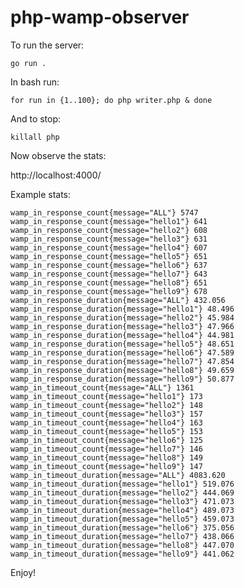 # php-wamp-observer

To run the server:

    go run .

In bash run:

    for run in {1..100}; do php writer.php & done

And to stop:

    killall php

Now observe the stats:

http://localhost:4000/

Example stats:

    wamp_in_response_count{message="ALL"} 5747
    wamp_in_response_count{message="hello1"} 641
    wamp_in_response_count{message="hello2"} 608
    wamp_in_response_count{message="hello3"} 631
    wamp_in_response_count{message="hello4"} 607
    wamp_in_response_count{message="hello5"} 651
    wamp_in_response_count{message="hello6"} 637
    wamp_in_response_count{message="hello7"} 643
    wamp_in_response_count{message="hello8"} 651
    wamp_in_response_count{message="hello9"} 678
    wamp_in_response_duration{message="ALL"} 432.056
    wamp_in_response_duration{message="hello1"} 48.496
    wamp_in_response_duration{message="hello2"} 45.984
    wamp_in_response_duration{message="hello3"} 47.966
    wamp_in_response_duration{message="hello4"} 44.981
    wamp_in_response_duration{message="hello5"} 48.651
    wamp_in_response_duration{message="hello6"} 47.589
    wamp_in_response_duration{message="hello7"} 47.854
    wamp_in_response_duration{message="hello8"} 49.659
    wamp_in_response_duration{message="hello9"} 50.877
    wamp_in_timeout_count{message="ALL"} 1361
    wamp_in_timeout_count{message="hello1"} 173
    wamp_in_timeout_count{message="hello2"} 148
    wamp_in_timeout_count{message="hello3"} 157
    wamp_in_timeout_count{message="hello4"} 163
    wamp_in_timeout_count{message="hello5"} 153
    wamp_in_timeout_count{message="hello6"} 125
    wamp_in_timeout_count{message="hello7"} 146
    wamp_in_timeout_count{message="hello8"} 149
    wamp_in_timeout_count{message="hello9"} 147
    wamp_in_timeout_duration{message="ALL"} 4083.620
    wamp_in_timeout_duration{message="hello1"} 519.076
    wamp_in_timeout_duration{message="hello2"} 444.069
    wamp_in_timeout_duration{message="hello3"} 471.073
    wamp_in_timeout_duration{message="hello4"} 489.073
    wamp_in_timeout_duration{message="hello5"} 459.073
    wamp_in_timeout_duration{message="hello6"} 375.056
    wamp_in_timeout_duration{message="hello7"} 438.066
    wamp_in_timeout_duration{message="hello8"} 447.070
    wamp_in_timeout_duration{message="hello9"} 441.062

Enjoy!
